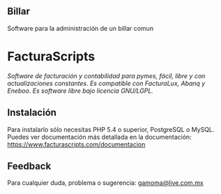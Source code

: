 ## Billar
Software para la administración de un billar comun

# FacturaScripts
*Software de facturación y contabilidad para pymes, fácil, libre y con actualizaciones constantes. Es compatible con FacturaLux, Abanq y Eneboo. Es software libre bajo licencia GNU/LGPL.*

## Instalación
Para instalarlo sólo necesitas PHP 5.4 o superior, PostgreSQL o MySQL. Puedes ver documentación más detallada en la documentación:
https://www.facturascripts.com/documentacion

## Feedback
Para cualquier duda, problema o sugerencia:
gamoma@live.com.mx
